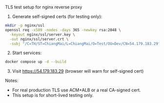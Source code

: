 TLS test setup for nginx reverse proxy

1. Generate self-signed certs (for testing only):

```bash
mkdir -p nginx/ssl
openssl req -x509 -nodes -days 365 -newkey rsa:2048 \
  -keyout nginx/ssl/server.key \
  -out nginx/ssl/server.crt \
  -subj "/C=TH/ST=ChiangMai/L=ChiangMai/O=Test/OU=Dev/CN=54.179.183.29"
```

2. Start services:

```bash
docker compose up -d --build
```

3. Visit https://54.179.183.29 (browser will warn for self-signed cert)

Notes:
- For real production TLS use ACM+ALB or a real CA-signed cert.
- This setup is for short-lived testing only.
